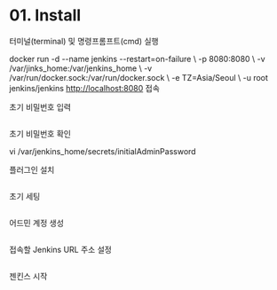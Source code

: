 # 01. Install

<show-structure for="procedure" depth="2" />

<procedure title="1. Docker Version" id="DockerVersion" style="steps">
    <step id="1">
        <p>터미널(terminal) 및 명령프롬프트(cmd) 실행</p>
    </step>
    <step>
        <code-block>
        docker run -d --name jenkins --restart=on-failure \
        -p 8080:8080 \
        -v /var/jinks_home:/var/jenkins_home \
        -v /var/run/docker.sock:/var/run/docker.sock \
        -e TZ=Asia/Seoul \
        -u root jenkins/jenkins
        </code-block>
    </step>
</procedure>

<procedure title="2. Init" id="init" style="steps">
    <step>
        <a href="http://localhost:8080">http://localhost:8080</a> 접속
    </step>
    <step>
        <p>초기 비밀번호 입력</p>
        <img src="jenkins_initAdminPassword.jpg" alt=""/>
    </step>
    <step>
        <p>초기 비밀번호 확인</p>
        <code-block>
            vi /var/jenkins_home/secrets/initialAdminPassword
        </code-block>
    </step>
    <step>
        <p>플러그인 설치</p>
        <img src="jenkins_setPlugin.jpg" alt=""/>
    </step>
    <step>
        <p>초기 세팅</p>
        <img src="jenkins_initSetting.jpg" alt=""/>
    </step>
    <step>
        <p>어드민 계정 생성</p>
        <img src="jenkins_firstAccount.jpg" alt=""/>
    </step>
    <step>
        <p>접속할 Jenkins URL 주소 설정</p>
        <img src="jenkins_jekinsUrl.jpg" alt=""/>
    </step>
    <step>
        <p>젠킨스 시작</p>
        <img src="jenkins_jenkinsStart.jpg" alt=""/>
    </step>
</procedure>
